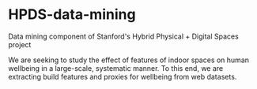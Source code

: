 # HPDS-data-mining
Data mining component of Stanford's Hybrid Physical + Digital Spaces project

We are seeking to study the effect of features of indoor spaces on human wellbeing in a large-scale, systematic manner.
To this end, we are extracting build features and proxies for wellbeing from web datasets. 
